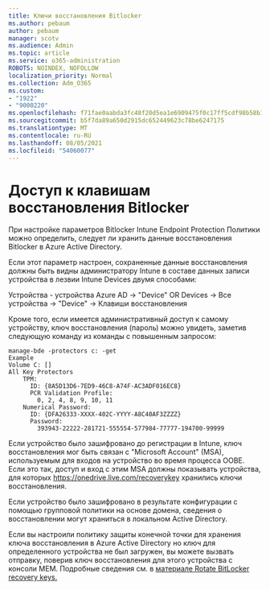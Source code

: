 ```yaml
---
title: Ключи восстановления Bitlocker
ms.author: pebaum
author: pebaum
manager: scotv
ms.audience: Admin
ms.topic: article
ms.service: o365-administration
ROBOTS: NOINDEX, NOFOLLOW
localization_priority: Normal
ms.collection: Adm_O365
ms.custom:
- "1922"
- "9000220"
ms.openlocfilehash: f71fae0aabda3fc48f20d5ea1e6909475f0c17ff5cdf98b58b1403bd2e291c19
ms.sourcegitcommit: b5f7da89a650d2915dc652449623c78be6247175
ms.translationtype: MT
ms.contentlocale: ru-RU
ms.lasthandoff: 08/05/2021
ms.locfileid: "54060077"
---
```

# <a name="accessing-bitlocker-recovery-keys"></a>Доступ к клавишам восстановления Bitlocker

При настройке параметров Bitlocker Intune Endpoint Protection Политики можно определить, следует ли хранить данные восстановления Bitlocker в Azure Active Directory.

Если этот параметр настроен, сохраненные данные восстановления должны быть видны администратору Intune в составе данных записи устройства в лезвии Intune Devices двумя способами:

Устройства - устройства Azure AD -> "Device" OR Devices -> Все устройства -> "Device" -> Клавиши восстановления

Кроме того, если имеется административный доступ к самому устройству, ключ восстановления (пароль) можно увидеть, заметив следующую команду из команды с повышенным запросом:

```
manage-bde -protectors c: -get
Example
Volume C: []
All Key Protectors
    TPM:
      ID: {8A5D13D6-7ED9-46C8-A74F-AC3ADF016EC8}
      PCR Validation Profile:
        0, 2, 4, 8, 9, 10, 11
    Numerical Password:
      ID: {DFA26333-XXXX-402C-YYYY-A8C40AF3ZZZZ}
      Password:
        393943-22222-281721-555554-577984-77777-194700-99999
```
Если устройство было зашифровано до регистрации в Intune, ключ восстановления мог быть связан с "Microsoft Account" (MSA), используемым для входов на устройство во время процесса OOBE. Если это так, доступ и вход с этим MSA должны показывать устройства, для которых  https://onedrive.live.com/recoverykey хранились ключи восстановления.
 
Если устройство было зашифровано в результате конфигурации с помощью групповой политики на основе домена, сведения о восстановлении могут храниться в локальном Active Directory.

Если вы настроили политику защиты конечной точки для хранения ключа восстановления в Azure Active Directory но ключ для определенного устройства не был загружен, вы можете вызвать отправку, поверив ключ восстановления для этого устройства с консоли MEM. Подробные сведения см. в [материале Rotate BitLocker recovery keys.](https://docs.microsoft.com/mem/intune/protect/encrypt-devices#view-details-for-recovery-keys)

